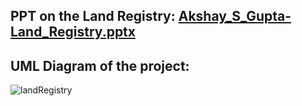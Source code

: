## PPT on the Land Registry: [Akshay_S_Gupta-Land_Registry.pptx](https://github.com/user-attachments/files/18632371/Akshay_S_Gupta-Land_Registry.pptx)
## UML Diagram of the project:
![landRegistry](https://github.com/user-attachments/assets/f69562ff-657f-4c2f-9bee-b828caeb78a5)
